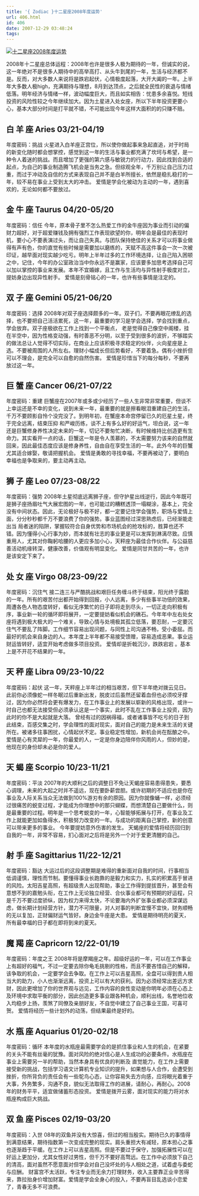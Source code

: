 ```yaml
---
title: '{ Zodiac }十二星座2008年度运势'
url: 406.html
id: 406
date: 2007-12-29 03:48:24
tags:
---
```


[![十二星座2008年度运势](http://cai13.info/blog_pic/2007/12/zodiac.jpg "十二星座2008年度运势")](http://cai13.info/blog_pic/2007/12/zodiac.jpg)

  
2008年十二星座总体运程：2008年也许是很多人极为期待的一年，但诚实的说，这一年绝对不是很多人期待中的高举高打、从头牛到尾的一年，生活与经济都不是。反而，对大多数人来说将是跌宕起伏，心情极度起落，大开大阖的一年。上半年大多数人极high，充满期待与理想，8月到达顶点，之后就全民性的衰退与情绪低落。明年经济与情绪一样，波动幅度巨大，而且如实相告：忧患多余喜悦。短线投资的风险性较之今年继续加大。因为土星进入处女座，所以下半年投资更要小心，基本大部分时间是打平就不错，不可能出现今年这样大面积的的只赚不赔。  

白 羊 座 Aries 03/21-04/19
-----------------------

年度密码：挑战 火星进入白羊座正宫位，所以使你做起事来急起直追，对于时局的新变化随时都会想掌控，感觉到这一年的生活与事业都充满了坎坷与希望，是一种令人着迷的挑战。而且增加了更强的第六感与敏锐力的行动力，因此找到合适的起点，为自己的事业制造腾飞机会是当务之急。但综观全年，千万别让自己压力过重，而过于冲动及自信的方式来表现自己并不是白羊所擅长，依然是稳扎稳打的一年，较不易在事业上受到太大的冲击。 爱情是学会化被动为主动的一年，遇到喜欢的，无论如何都不要放过。  
  

金 牛 座 Taurus 04/20-05/20
------------------------

年度密码：信任 今年，原本骨子里不怎么热爱工作的金牛座因为事业而引动的偏财力超好，对于超爱赚钱及拥有强烈工作表现欲望的你，明年会是最佳的表现时机，要小心不要表演过头，而让自己失真。与团队保持绝佳的关系才可以将事业做得有声有色，你的直觉有些时候是需要加以磨练的，天赋不高这件事会一次一次被印证，越早面对现实越少吃亏。明年上半年过多的工作环境选择，让自己陷入困顿之中，记住，今年的办公室政治当中你永远不是赢家，应该要多加思考选择自己可以加以掌控的事业来发展。本年不宜婚嫁，且工作与生活均与异性射手极度对立，提妨身边出现异性射手。 爱情是刻骨铭心的一年，也许有些事情是注定的。  
  

双 子 座 Gemini 05/21-06/20
------------------------

年度密码：选择 2008年对双子座选择颇多的一年。双子们，不要再眼花缭乱的选择，也不要把自己活活累死，这一年，最重要的学习是学会选择，学会找到重点，学会放弃。双子座极欲在工作上找到一个平衡点， 老是觉得自己像空中阁楼，挂在半空中，因为性格变动强，有时善恶不分明，以至于受到很多的波折，不够踏实的做法总让人觉得不切实际，在商业上应该积极寻求稳定的伙伴，火向星座是上选。不要被周围的人所左右。理财小幅成长但后势看好，不要着急。偶有小挫折但可以不理会，是完全可以自愈的自然伤害。 爱情是珍惜当下的每分每秒，不要再放过这一年。  
  

巨 蟹 座 Cancer 06/21-07/22
------------------------

年度密码：重建 巨蟹座在2007年或多或少经历了一些人生非常非常重要，但谈不上幸运还是不幸的变化，说到未来一年，最重要的就是擦看眼泪重建自己的生活，千万不要顾影自怜个没完没了。到明年初，在蟹座本命宫停留已久的厄星土星，终于完全远离，结束压抑 和严峻历练，谈不上有多么好的好运气，坦白说，这一年还是巨蟹修身养性决定未来的一年，切记不要匆忙决断，有时候维持比创造更有生命力。其实看开一点的话，巨蟹这一年是令人羡慕的，不太需要努力该来的自然就回来，因此最佳态度应该是修身养性，自由自在享受生活的一年。此外今年的巨蟹尤其适合嫁娶，敬请把握机会。 爱情是勇敢的寻找幸福，不要再被动了，要明白幸福也是争取来的，要主动再主动。  
  

狮 子 座 Leo 07/23-08/22
---------------------

年度密码：强势 2008年土星彻底远离狮子座，但守护星出线逆行，因此今年既可是狮子座扬眉吐气大展宏图的一年，也可能过的糟糕透顶一塌糊涂，基本上，完全没有中间状态。因此，无论极好与极不好，都一定要记住学会强势，职场与爱情上面，分分秒秒都千万不要浪费了你的强势。事业蓝图经过深思熟虑后，已经渐能走出当 局者迷的陷阱，掌握较符合自身优势和市场机会的抢攻标的，胜算也还不错。因为懂得小心行事为妙，而本就有壮志的事业更是可以发挥到淋漓尽致。应慎重用人，尤其对你鞠躬哈腰的人更应多加小心，天秤座为最佳合作伙伴。与公益慈善活动机缘转深，健康改善，价值观有明显变化。 爱情是同甘共苦的一年，也许是该安定下来了。  
  

处 女 座 Virgo 08/23-09/22
-----------------------

年度密码：沉住气 接二连三与严酷挑战和艰巨任务缠斗终于结束，阳光终于露脸的一年。所有的艰苦付出都开始得到回报，小人远离，多少有些事半功倍的效果，周遭各色人物态度转好，看似无序繁忙的日子即将走到尽头，一切正走向积极有序，事业新一轮的循环即将展开，一定要提妨看似机会的礁石。今年年中左右处女座将遇到极大极大的一个难关，导致心情与处境极其孤立低落，要忍耐，一定要沉住气不要乱了阵脚。工作细节容易出现问题，与同性上司沟通不畅，受小委屈。而最好的机会来自身边的人。本年度上半年都不易接受馈赠，容易造成恶果。事业运财运皆转好，适宜开始考虑做多项目投资。 爱情却是折戟沉沙，跌跌宕宕 。基本上是不开花不结果的一年。  
  

天 秤 座 Libra 09/23-10/22
-----------------------

年度密码：起伏 这一年，天秤座上半年过的相当艰苦，但下半年绝对拨云见日。此前你必须像蛇一样冬眠过后重新出发，脱皮过后虽然还留着血但也必须咬牙撑过，因为你必然将会更有爆发力，在工作事业上的发展以崭新的风格出现，或许一时自己也都无法接受但必须承认这是一个事实，此时不乱在工作事业上投资，因为此时的你不是大起就是大落。 曾经有过的因祸得福，或者诸事皆不吃亏的日子到此结束，百感交集之时，学会理性的面对现实，面对自己的能力是未来生活的关键所在。被诸多往事困扰，心情起伏不定。事业稳定性增加，新机会尚在酝酿之中。 爱情是心有灵犀的一年，你最爱的人，一定是你身边陪伴你风雨的人，但妙的是，他现在的身份却未必是你的爱人。  
  

天 蝎 座 Scorpio 10/23-11/21
-------------------------

年度密码：平淡 2007年的大顺利之后的调整日不免让天蝎座容易患得患失，要悉心调理，未来的大起之时并不遥远，现在要卧薪尝胆。或许初期的不适应也是你在事业及人际关系当众无法做到100%游刃有余的原因。因为你就像蛹一样，必须经过很痛苦的蜕变过程，才能成为你理想中的那只蝴蝶，而想清楚自己要做什么，则是最重要的过程。明年是一个思考蜕变的一年，心智能够拓展与打开，在事业及工作上就能更加如鱼得水，积极努力改变的一年。与成功的距离自己掌控，新的创意可以带来更多的事业。 今年要提妨意外伤害的发生。 天蝎座的爱情将经历回归到自我的一年，非常不容易，扪心面对之后将是另外一个对于爱更清醒的自己。  
  

射 手 座 Sagittarius 11/22-12/21
-----------------------------

年度密码：豁达 大运过后的这段调整期是难得的重新面对自我的时间，行事相当低调谨慎，理性而节制。要懂得事业长跑靠的是毅力和实力，扎实的积累高于冒进的风险。太阳吉星高照，有超级贵人出现帮助，事业工作得到提拔晋升，甚至会有意想不到的嘉勉头衔，在工作上无论独立经营、合伙事业都可有预期的好运程，只是千万不要过度骄纵，因为权力来得太快，不论要海内外扩张事业都必须深谋远虑，做长期计划经营方针，潜力不可限量，对人对事的判断宜慢不宜快，财务顺畅的无以复加，正财偏财运气皆好。身边金牛座是大患。 爱情是期待明亮的夏天，所有最幸福的日子都在即将到来的夏天。  
  

魔 羯 座 Capricorn 12/22-01/19
---------------------------

年度密码：年度之王 2008年将是摩羯座之年。超级好运的一年，可以在工作事业上有超好的福气，不过一定要去除你龟毛挑剔的性格，而且不要吝惜自己的解释，该争取的机会，一定要学会去争取。在工作上可以吉星高照，全盘可以得到贵人相当大的助力，小人也渐渐远离，投资上可以有大的获利。因为必须经常出差远方求财，因此更增加了你的世界观与远见，工作内容的良性变动是你明年必须在心态上及环境中求取平衡的部分，因此创造更多事业跟各种机会，顺利出线，名誉地位收入均稳步上扬，羡煞了同僚及亲朋好友，不自觉中建立了自己事业王国，可喜可贺。 爱情将经历一些计划外的动荡，但结果最终是好的。  
  

水 瓶 座 Aquarius 01/20-02/18
--------------------------

年度密码：循环 本年度的水瓶座最需要学会的是抓住事业和人生的机会，在紧要的关头不能有丝毫的犹豫。面对风险的绝对信心是人生成功的必要条件。水瓶座在事业上需要另一半的帮助，当然本身具有优良的判断及 直觉能力，在工作上需要接受新的挑战，包括学习语文计算机专业知识的提升，如果想与人合作，会遭受到挫折，你所背负的责任会有一些鸵鸟心态，让你容易失去方向感，应将眼光着重于大事，外务繁多，沟通不良，貌似无法取得工作的进展，请耐心，再耐心。2008年的财务平平，适宜做储蓄形态投资。 爱情是拨开云雾，面对现实的能力将对水瓶座构成巨大挑战。  
  

双 鱼 座 Pisces 02/19-03/20
------------------------

年度密码：入世 08年的双鱼并没有大惊喜，但过的相当殷实。期待已久的事情得到满意结果，期待指数第一次变成完整的现实。肩头重担大有减轻，原本担心之事也逐渐趋于平缓。在工作上可以吉星高照。但是不要过于保守，加强拓展性可以在好运上更加分，尤其女性好过男性，但千万不要好高骛远。在工作中必须放下自己的清高，面对虽然不愿意面对但学会对自己没坏处的与人相处之道，试着虚与委蛇与应酬。 财富宫不太活跃，专注专业而无余力打理财务，收入主要靠正业辛苦得来，靠拉抬身价增加财富。爱情是学会全身心的投入，不要再盲目乱选谈小恋爱了，青春无多不可浪费。